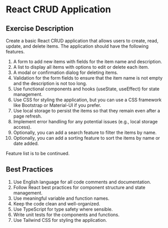 # React CRUD Application

## Exercise Description

Create a basic React CRUD application that allows users to create, read, update, and delete items. The application should have the following features.

1. A form to add new items with fields for the item name and description.
2. A list to display all items with options to edit or delete each item.
3. A modal or confirmation dialog for deleting items.
4. Validation for the form fields to ensure that the item name is not empty and the description is not too long.
5. Use functional components and hooks (useState, useEffect) for state management.
6. Use CSS for styling the application, but you can use a CSS framework like Bootstrap or Material-UI if you prefer.
7. Use local storage to persist the items so that they remain even after a page refresh.
8. Implement error handling for any potential issues (e.g., local storage access).
9. Optionally, you can add a search feature to filter the items by name.
10. Optionally, you can add a sorting feature to sort the items by name or date added.

Feature list is to be continued.

## Best Practices

1. Use English language for all code comments and documentation.
2. Follow React best practices for component structure and state management.
3. Use meaningful variable and function names.
4. Keep the code clean and well-organized.
5. Use TypeScript for type safety where sensible.
6. Write unit tests for the components and functions.
7. Use Tailwind CSS for styling the application.
